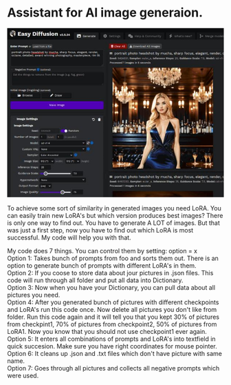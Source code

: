 # Assistant for AI image generaion.

![Easy Diffusion Screen](https://github.com/Skoteinos1/easydif/blob/main/easydif.jpg) 

To achieve some sort of similarity in generated images you need LoRA. You can easily train new LoRA's but which version produces best images? There is only one way to find out. You have to generate A LOT of images. But that was just a first step, now you have to find out which LoRA is most successful. My code will help you with that.

My code does 7 things. You can control them by setting: option = x<br>
Option 1: Takes bunch of prompts from foo and sorts them out. There is an option to generate bunch of prompts with different LoRA's in them.<br>
Option 2: If you coose to store data about jour pictures in .json files. This code will run through all folder and put all data into Dictionary.<br>
Option 3: Now when you have your Dictionary, you can pull data about all pictures you need.<br>
Option 4: After you generated bunch of pictures with different checkpoints and LoRA's run this code once. Now delete all pictures you don't like from folder. Run this code again and it will tell you that you kept 30% of pictures from checkpint1, 70% of pictures from checkpoint2, 50% of pictures from LoRA1. Now you know that you should not use checkpoint1 ever again.<br>
Option 5: It enters all combinations of prompts and LoRA's into textfield in quick succesion. Make sure you have right coordinates for mouse pointer.<br>
Option 6: It cleans up .json and .txt files which don't have picture with same name.<br>
Option 7: Goes through all pictures and collects all negative prompts which were used.



